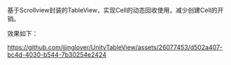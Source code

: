 基于Scrollview封装的TableView，实现Cell的动态回收使用，减少创建Cell的开销。

效果如下：

https://github.com/jjinglover/UnityTableView/assets/26077453/d502a407-bc4d-4030-b544-7b30254e2424


